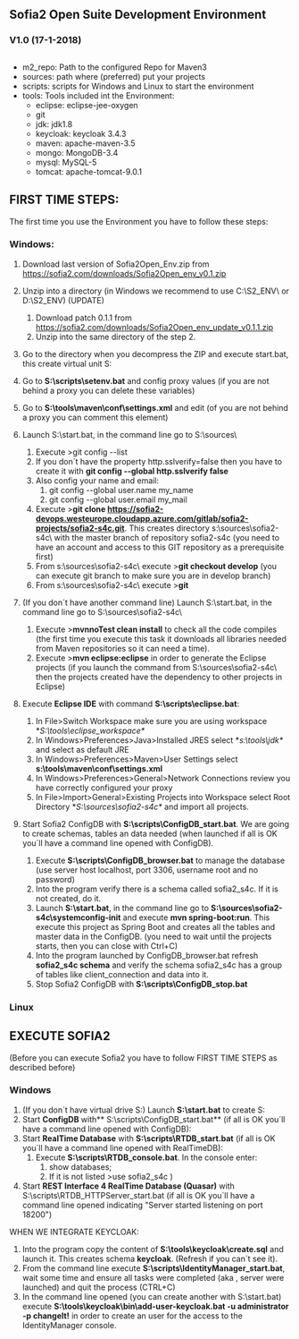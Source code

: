 ## Sofia2 Open Suite Development Environment

### V1.0 (17-1-2018)


##

- m2_repo: Path to the configured Repo for Maven3
- sources: path where (preferred) put your projects
- scripts: scripts for Windows and Linux to start the environment
- tools: Tools included int the Environment:
	- eclipse: eclipse-jee-oxygen
	- git
	- jdk: jdk1.8
	- keycloak: keycloak 3.4.3
	- maven: apache-maven-3.5
	- mongo: MongoDB-3.4
	- mysql: MySQL-5
	- tomcat: apache-tomcat-9.0.1


## FIRST TIME STEPS:
The first time you use the Environment you have to follow these steps:

### Windows:
1. Download last version of Sofia2Open_Env.zip from https://sofia2.com/downloads/Sofia2Open_env_v0.1.zip
2. Unzip into a directory (in Windows we recommend to use C:\S2_ENV\ or D:\S2_ENV\)
(UPDATE)
	1. Download patch 0.1.1 from https://sofia2.com/downloads/Sofia2Open_env_update_v0.1.1.zip
	2. Unzip into the same directory of the step 2.

3. Go to the directory when you decompress the ZIP and execute start.bat, this create virtual unit S:
4. Go to **S:\scripts\setenv.bat** and config proxy values (if you are not behind a proxy you can delete these variables)
5. Go to **S:\tools\maven\conf\settings.xml** and edit <proxy> (of you are not behind a proxy you can comment this element)
6. Launch S:\start.bat, in the command line go to S:\sources\
	1. Execute >git config --list
	2. If you don´t have the property http.sslverify=false then you have to create it with **git config --global http.sslverify false**
	3. Also config your name and email:
		1. git config --global user.name my_name
		2. git config --global user.email my_mail 
	4. Execute >**git clone https://sofia2-devops.westeurope.cloudapp.azure.com/gitlab/sofia2-projects/sofia2-s4c.git**. This creates directory s:\sources\sofia2-s4c\ with the master branch of repository sofia2-s4c
	(you need to have an account and access to this GIT repository as a prerequisite first)
	5. From s:\sources\sofia2-s4c\ execute >**git checkout develop** (you can execute git branch to make sure you are in develop branch)
	6. From s:\sources\sofia2-s4c\ execute >**git** 
7. (If you don´t have another command line) Launch S:\start.bat, in the command line go to S:\sources\sofia2-s4c\ 
	1. Execute >**mvnnoTest clean install** to check all the code compiles (the first time you execute this task it downloads all libraries needed from Maven repositories so it can need a time).
	3. Execute >**mvn eclipse:eclipse** in order to generate the Eclipse projects (if you launch the command from S:\sources\sofia2-s4c\ then the projects created have the dependency to other projects in Eclipse)
7. Execute **Eclipse IDE** with command **S:\scripts\eclipse.bat**:
	1. In File>Switch Workspace make sure you are using workspace **S:\tools\eclipse_workspace\**
	2. In Windows>Preferences>Java>Installed JRES select **s:\tools\jdk\** and select as default JRE
	3. In Windows>Preferences>Maven>User Settings select **s:\tools\maven\conf\settings.xml**
	4. In Windows>Preferences>General>Network Connections review you have correctly configured your proxy
	5. In File>Import>General>Existing Projects into Workspace select Root Directory **S:\sources\sofia2-s4c\** and import all projects.
8. Start Sofia2 ConfigDB with **S:\scripts\ConfigDB_start.bat**. We are going to create schemas, tables an data needed (when launched if all is OK you´ll have a command line opened with ConfigDB).
	1. Execute **S:\scripts\ConfigDB_browser.bat** to manage the database (use server host localhost, port 3306, username root and no password)
	2. Into the program verify there is a schema called sofia2_s4c. If it is not created, do it.
	3.  Launch **S:\start.bat**, in the command line go to **S:\sources\sofia2-s4c\systemconfig-init** and execute **mvn spring-boot:run**. This execute this project as Spring Boot and creates all the tables and master data in the ConfigDB. (you need to wait until the projects starts, then you can close with Ctrl+C)
	4. Into the program launched by ConfigDB_browser.bat refresh **sofia2_s4c schema** and verify the schema sofia2_s4c has a group of tables like client_connection and data into it.			
	5. Stop Sofia2 ConfigDB with **S:\scripts\ConfigDB_stop.bat**


### Linux


## EXECUTE SOFIA2
(Before you can execute Sofia2 you have to follow FIRST TIME STEPS as described before)
### Windows
1. (If you don´t have virtual drive S:) Launch **S:\start.bat** to create S:
2. Start **ConfigDB** with** S:\scripts\ConfigDB_start.bat** (if all is OK you´ll have a command line opened with ConfigDB):
3. Start **RealTime Database** with **S:\scripts\RTDB_start.bat** 
(if all is OK you´ll have a command line opened with RealTimeDB):
	1. Execute **S:\scripts\RTDB_console.bat**. In the console enter:
		1. show databases; 
		2. If it is not listed >use sofia2_s4c
)
4. Start **REST Interface 4 RealTime Database (Quasar)** with S:\scripts\RTDB_HTTPServer_start.bat
(if all is OK you´ll have a command line opened indicating "Server started listening on port 18200")


WHEN WE INTEGRATE KEYCLOAK:
1. Into the program copy the content of **S:\tools\keycloak\create.sql** and launch it. This creates schema **keycloak**. (Refresh if you can´t see it).
2. From the command line execute **S:\scripts\IdentityManager_start.bat**,   wait some time and ensure all tasks were completed (aka , server were launched) and quit the process (CTRL+C)
3. In the command line opened (you can create another with S:\start.bat) execute **S:\tools\keycloak\bin\add-user-keycloak.bat -u administrator -p changeIt!** in order to create an user for the access to the IdentityManager console.